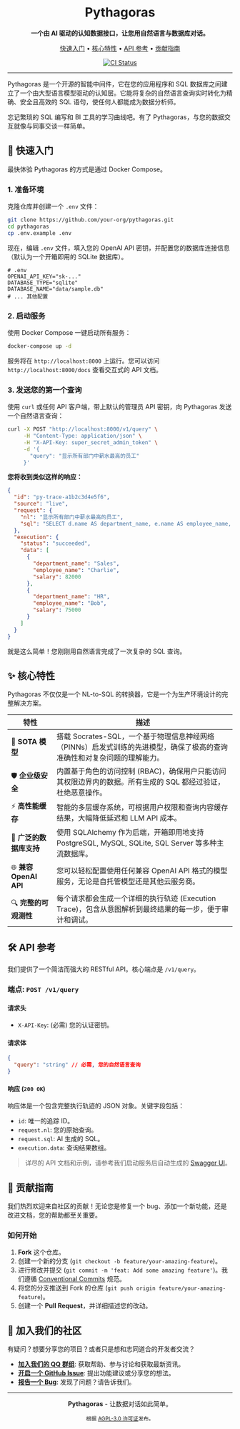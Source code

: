 <div align="center">
  <h1>Pythagoras</h1>
  <p>
    <strong>一个由 AI 驱动的认知数据接口，让您用自然语言与数据库对话。</strong>
  </p>
  <p>
    <a href="#-快速入门">快速入门</a> •
    <a href="#-核心特性">核心特性</a> •
    <a href="#-api-参考">API 参考</a> •
    <a href="#-贡献指南">贡献指南</a>
  </p>

  <p>
    <a href="https://github.com/imbue-bit/pythagoras/actions/workflows/ci.yml"><img src="https://img.shields.io/github/actions/workflow/status/your-org/pythagoras/ci.yml?branch=main&style=for-the-badge&logo=github" alt="CI Status"></a>
  </p>
</div>

---

Pythagoras 是一个开源的智能中间件，它在您的应用程序和 SQL 数据库之间建立了一个由大型语言模型驱动的认知层。它能将复杂的自然语言查询实时转化为精确、安全且高效的 SQL 语句，使任何人都能成为数据分析师。

忘记繁琐的 SQL 编写和 BI 工具的学习曲线吧。有了 Pythagoras，与您的数据交互就像与同事交谈一样简单。

## 🚀 快速入门

最快体验 Pythagoras 的方式是通过 Docker Compose。

### 1. 准备环境

克隆仓库并创建一个 `.env` 文件：

```bash
git clone https://github.com/your-org/pythagoras.git
cd pythagoras
cp .env.example .env
```

现在，编辑 `.env` 文件，填入您的 OpenAI API 密钥，并配置您的数据库连接信息（默认为一个开箱即用的 SQLite 数据库）。

```dotenv
# .env
OPENAI_API_KEY="sk-..."
DATABASE_TYPE="sqlite"
DATABASE_NAME="data/sample.db"
# ... 其他配置
```

### 2. 启动服务

使用 Docker Compose 一键启动所有服务：

```bash
docker-compose up -d
```

服务将在 `http://localhost:8000` 上运行。您可以访问 `http://localhost:8000/docs` 查看交互式的 API 文档。

### 3. 发送您的第一个查询

使用 `curl` 或任何 API 客户端，带上默认的管理员 API 密钥，向 Pythagoras 发送一个自然语言查询：

```bash
curl -X POST "http://localhost:8000/v1/query" \
     -H "Content-Type: application/json" \
     -H "X-API-Key: super_secret_admin_token" \
     -d '{
       "query": "显示所有部门中薪水最高的员工"
     }'
```

**您将收到类似这样的响应：**

```json
{
  "id": "py-trace-a1b2c3d4e5f6",
  "source": "live",
  "request": {
    "nl": "显示所有部门中薪水最高的员工",
    "sql": "SELECT d.name AS department_name, e.name AS employee_name, e.salary FROM employees e JOIN (SELECT department_id, MAX(salary) as max_salary FROM employees GROUP BY department_id) AS max_sal ON e.department_id = max_sal.department_id AND e.salary = max_sal.max_salary JOIN departments d ON e.department_id = d.id"
  },
  "execution": {
    "status": "succeeded",
    "data": [
      {
        "department_name": "Sales",
        "employee_name": "Charlie",
        "salary": 82000
      },
      {
        "department_name": "HR",
        "employee_name": "Bob",
        "salary": 75000
      }
    ]
  }
}
```

就是这么简单！您刚刚用自然语言完成了一次复杂的 SQL 查询。

## ✨ 核心特性

Pythagoras 不仅仅是一个 NL-to-SQL 的转换器，它是一个为生产环境设计的完整解决方案。

| 特性 | 描述 |
| --- | --- |
| 🧠 **SOTA 模型** | 搭载 Socrates-SQL，一个基于物理信息神经网络（PINNs）启发式训练的先进模型，确保了极高的查询准确性和对复杂问题的理解能力。 |
| 🛡️ **企业级安全** | 内置基于角色的访问控制 (RBAC)，确保用户只能访问其权限边界内的数据。所有生成的 SQL 都经过验证，杜绝恶意操作。 |
| ⚡ **高性能缓存** | 智能的多层缓存系统，可根据用户权限和查询内容缓存结果，大幅降低延迟和 LLM API 成本。 |
| 🔌 **广泛的数据库支持** | 使用 SQLAlchemy 作为后端，开箱即用地支持 PostgreSQL, MySQL, SQLite, SQL Server 等多种主流数据库。 |
| 🌐 **兼容 OpenAI API** | 您可以轻松配置使用任何兼容 OpenAI API 格式的模型服务，无论是自托管模型还是其他云服务商。 |
| 🔍 **完整的可观测性** | 每个请求都会生成一个详细的执行轨迹 (Execution Trace)，包含从意图解析到最终结果的每一步，便于审计和调试。 |

## 🛠️ API 参考

我们提供了一个简洁而强大的 RESTful API。核心端点是 `/v1/query`。

### 端点: `POST /v1/query`

#### 请求头
- `X-API-Key`: (必需) 您的认证密钥。

#### 请求体
```json
{
  "query": "string" // 必需, 您的自然语言查询
}
```

#### 响应 (`200 OK`)
响应体是一个包含完整执行轨迹的 JSON 对象。关键字段包括：
- `id`: 唯一的追踪 ID。
- `request.nl`: 您的原始查询。
- `request.sql`: AI 生成的 SQL。
- `execution.data`: 查询结果数组。

> 详尽的 API 文档和示例，请参考我们启动服务后自动生成的 [Swagger UI](http://localhost:8000/docs)。

## 🤝 贡献指南

我们热烈欢迎来自社区的贡献！无论您是修复一个 bug、添加一个新功能，还是改进文档，您的帮助都至关重要。

### 如何开始
1.  **Fork** 这个仓库。
2.  创建一个新的分支 (`git checkout -b feature/your-amazing-feature`)。
3.  进行修改并提交 (`git commit -m 'feat: Add some amazing feature'`)。我们遵循 [Conventional Commits](https://www.conventionalcommits.org/) 规范。
4.  将您的分支推送到 Fork 的仓库 (`git push origin feature/your-amazing-feature`)。
5.  创建一个 **Pull Request**，并详细描述您的改动。

## 💬 加入我们的社区

有疑问？想要分享您的项目？或者只是想和志同道合的开发者交流？

-   **[加入我们的 QQ 群组](pass)**: 获取帮助、参与讨论和获取最新资讯。
-   **[开启一个 GitHub Issue](https://github.com/imbue-bit/pythagoras/issues)**: 提出功能建议或分享您的想法。
-   **[报告一个 Bug](https://github.com/your-org/pythagoras/issues/new/choose)**: 发现了问题？请告诉我们。

---

<div align="center">
  <p><strong>Pythagoras</strong> - 让数据对话如此简单。</p>
  <p><sub>根据 <a href="LICENSE">AGPL-3.0 许可证</a>发布。</sub></p>
</div>
